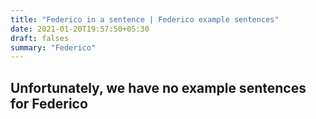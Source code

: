 ```yaml
---
title: "Federico in a sentence | Federico example sentences"
date: 2021-01-20T19:57:50+05:30
draft: falses
summary: "Federico"
---
```

## Unfortunately, we have no example sentences for Federico                 
